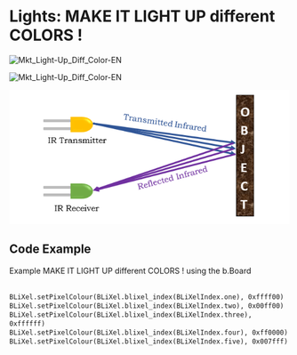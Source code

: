 # Lights:  MAKE IT LIGHT UP different COLORS !

![Mkt_Light-Up_Diff_Color-EN](https://github.com/Brilliant-Labs/bboard-tutorials-cards/blob/master/2_Lights/Lights2/Mkt_Light_UP-EN.png?raw=true "Mkt_Light-Up_Diff_Color-EN!")

![Mkt_Light-Up_Diff_Color-EN](https://github.com/Brilliant-Labs/bboard-tutorials-v3/blob/master/bboard-tutorials-cards/2_Lights/Lights2/Mkt_Light_UP-EN.png?raw=true "Mkt_Light-Up_Diff_Color-EN")

![Magic](https://github.com/Brilliant-Labs/bboard-tutorials-v3/blob/master/ir-distance/IRpic.png?raw=true "A magician's assistant")

## Code Example

Example MAKE IT LIGHT UP different COLORS ! using the b.Board

```blocks

BLiXel.setPixelColour(BLiXel.blixel_index(BLiXelIndex.one), 0xffff00)
BLiXel.setPixelColour(BLiXel.blixel_index(BLiXelIndex.two), 0x00ff00)
BLiXel.setPixelColour(BLiXel.blixel_index(BLiXelIndex.three), 0xffffff)
BLiXel.setPixelColour(BLiXel.blixel_index(BLiXelIndex.four), 0xff0000)
BLiXel.setPixelColour(BLiXel.blixel_index(BLiXelIndex.five), 0x007fff)

```